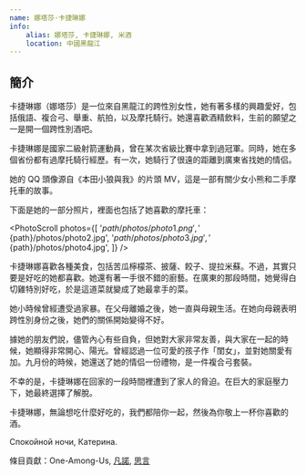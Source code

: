 ```yaml
---
name: 娜塔莎·卡捷琳娜
info:
    alias: 娜塔莎, 卡捷琳娜, 米酒
    location: 中國黑龍江
---
```


## 簡介

卡捷琳娜（娜塔莎）是一位來自黑龍江的跨性別女性，她有著多樣的興趣愛好，包括俄語、複合弓、舉重、航拍，以及摩托騎行。她還喜歡酒精飲料，生前的願望之一是開一個跨性別酒吧。

卡捷琳娜是國家二級射箭運動員，曾在某次省級比賽中拿到過冠軍。同時，她在多個省份都有過摩托騎行經歷。有一次，她騎行了很遠的距離到廣東省找她的情侣。

她的 QQ 頭像源自《本田小狼與我》的片頭 MV，這是一部有關少女小熊和二手摩托車的故事。

下面是她的一部分照片，裡面也包括了她喜歡的摩托車：

<PhotoScroll photos={[
    '${path}/photos/photo1.png',
    '${path}/photos/photo2.jpg',
    '${path}/photos/photo3.jpg',
    '${path}/photos/photo4.jpg',
]} />

卡捷琳娜喜歡各種美食，包括苦瓜檸檬茶、披薩、餃子、提拉米蘇。不過，其實只要是好吃的她都喜歡。她還有著一手很不錯的廚藝。在廣東的那段時間，她覺得白切雞特別好吃，於是這道菜就變成了她最拿手的菜。

她小時候曾經遭受過家暴。在父母離婚之後，她一直與母親生活。在她向母親表明跨性別身份之後，她們的關係開始變得不好。

據她的朋友們說，儘管內心有些自負，但她對大家非常友善，與大家在一起的時候，她顯得非常開心、陽光。曾經認過一位可愛的孩子作「閨女」，並對她關愛有加。九月份的時候，她還送了她的情侣一份禮物，是一件複合弓套裝。

不幸的是，卡捷琳娜在回家的一段時間裡遭到了家人的脅迫。在巨大的家庭壓力下，她最終選擇了解脫。

卡捷琳娜，無論想吃什麼好吃的，我們都陪你一起，然後為你敬上一杯你喜歡的酒。

Спокойной ночи, Катерина. 

條目貢獻：One-Among-Us, [凡諾](https://twitter.com/VabfTvxPyfhtXgL), [思言](https://twitter.com/siyan_MTF)
